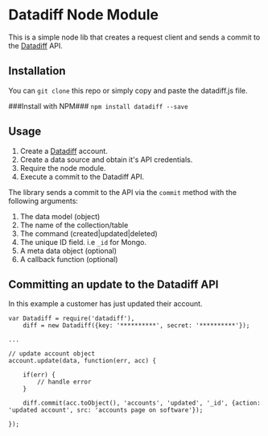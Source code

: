 # Datadiff Node Module

This is a simple node lib that creates a request client and sends a commit to the [Datadiff](Datadiff.co) API.

## Installation

You can `git clone` this repo or simply copy and paste the datadiff.js file.

###Install with NPM###
`npm install datadiff --save`

## Usage

1. Create a [Datadiff](https://datadiff.co) account.
2. Create a data source and obtain it's API credentials.
3. Require the node module.
4. Execute a commit to the Datadiff API.

The library sends a commit to the API via the `commit`  method with the following arguments:

1. The data model (object)
2. The name of the collection/table
3. The command (created|updated|deleted)
4. The unique ID field. i.e `_id` for Mongo.
5. A meta data object (optional)
6. A callback function (optional)

## Committing an update to the Datadiff API

In this example a customer has just updated their account.

```
var Datadiff = require('datadiff'),
    diff = new Datadiff({key: '**********', secret: '**********'});

...

// update account object
account.update(data, function(err, acc) {
	
	if(err) {
		// handle error
	}
	
	diff.commit(acc.toObject(), 'accounts', 'updated', '_id', {action: 'updated account', src: 'accounts page on software'});
	
});
```
